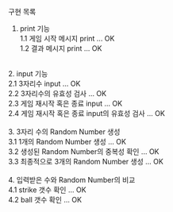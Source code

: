 구현 목록 <br>
1. print 기능 <br>
1.1 게임 시작 메시지 print ... OK <br>
1.2 결과 메시지 print ... OK <br>
<br>
2. input 기능 <br>
2.1 3자리수 input ... OK <br>
2.2 3자리수의 유효성 검사 ... OK <br>
2.3 게임 재시작 혹은 종료 input ... OK <br>
2.4 게임 재시작 혹은 종료 input의 유효성 검사 ... OK <br>
<br>
3. 3자리 수의 Random Number 생성 <br>
3.1 1개의 Random Number 생성 ... OK <br>
3.2 생성된 Random Number의 중복성 확인 ... OK <br>
3.3 최종적으로 3개의 Random Number 생성 ... OK <br>
<br>
4. 입력받은 수와 Random Number의 비교 <br>
4.1 strike 갯수 확인 ... OK <br>
4.2 ball 갯수 확인 ... OK <br>
